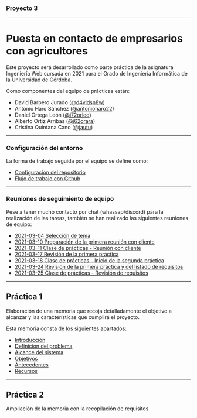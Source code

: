 ### Proyecto 3

---

# Puesta en contacto de empresarios con agricultores

Este proyecto será desarrollado como parte práctica de la asignatura Ingeniería Web cursada en 2021 para el Grado de Ingeniería Informática de la Universidad de Córdoba.

Como componentes del equipo de prácticas están:

* David Barbero Jurado ([@d4vidsn8w](https://github.com/d4vidsn8w))
* Antonio Haro Sánchez ([@antonioharo22](https://github.com/antonioharo22))
* Daniel Ortega León ([@i72orled](https://github.com/i72orled))
* Alberto Ortiz Arribas ([@i62orara](https://github.com/i62orara))
* Cristina Quintana Cano ([@jautu](https://github.com/jautu))

---

### Configuración del entorno

La forma de trabajo seguida por el equipo se define como:

* [Configuración del repositorio](./docs/workflow/01-repository.md)
* [Flujo de trabajo con Github](./docs/workflow/02-workflow.md)

---

### Reuniones de seguimiento de equipo

Pese a tener mucho contacto por chat (whassap/discord) para la realización de las tareas, también se han realizado las siguientes reuniones de equipo:

* [2021-03-04 Selección de tema](./meeting/2021-03-04.md)
* [2021-03-10 Preparación de la primera reunión con cliente](./meeting/2021-03-04.md)
* [2021-03-11 Clase de prácticas - Reunión con cliente](./meeting/2021-03-04.md)
* [2021-03-17 Revisión de la primera práctica](./meeting/2021-03-17.md)
* [2021-03-18 Clase de prácticas - Inicio de la segunda práctica](./meeting/2021-03-18-review.md)
* [2021-03-24 Revisión de la primera práctica y del listado de requisitos](./meeting/2021-03-17.md)
* [2021-03-25 Clase de prácticas - Revisión de requisitos](./meeting/2021-03-25-review.md)

---

## Práctica 1

Elaboración de una memoria que recoja detalladamente el objetivo a alcanzar y las características que cumplirá el proyecto.

Esta memoria consta de los siguientes apartados:

* [Introducción](./docs/01-intro.md)
* [Definición del problema](./docs/02-)
* [Alcance del sistema](./docs/03-alcance.md)
* [Objetivos](./docs/04-)
* [Antecedentes](./docs/05-)
* [Recursos](./docs/06-)

---

## Práctica 2

Ampliación de la memoria con la recopilación de requisitos